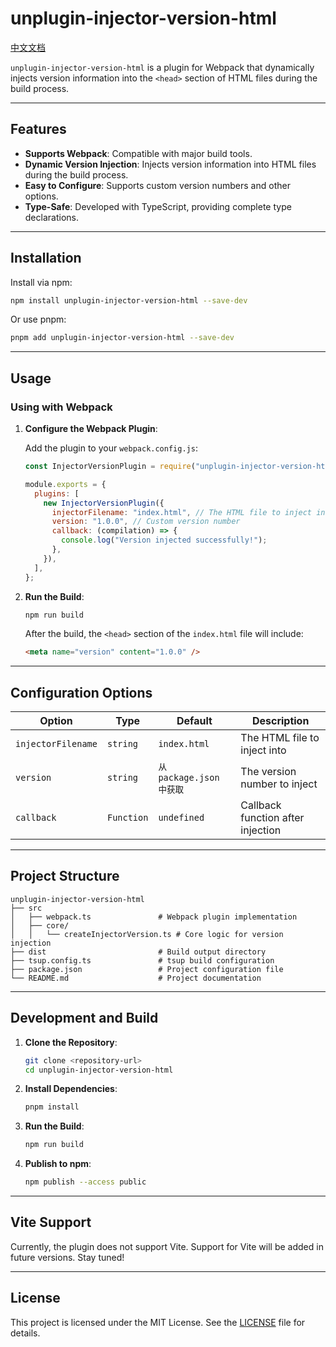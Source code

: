 # unplugin-injector-version-html

[中文文档](./README.md)

`unplugin-injector-version-html` is a plugin for Webpack that dynamically injects version information into the `<head>` section of HTML files during the build process.

---

## Features

- **Supports Webpack**: Compatible with major build tools.
- **Dynamic Version Injection**: Injects version information into HTML files during the build process.
- **Easy to Configure**: Supports custom version numbers and other options.
- **Type-Safe**: Developed with TypeScript, providing complete type declarations.

---

## Installation

Install via npm:

```bash
npm install unplugin-injector-version-html --save-dev
```

Or use pnpm:

```bash
pnpm add unplugin-injector-version-html --save-dev
```

---

## Usage

### Using with Webpack

1. **Configure the Webpack Plugin**:

   Add the plugin to your `webpack.config.js`:

   ```javascript
   const InjectorVersionPlugin = require("unplugin-injector-version-html/webpack");

   module.exports = {
     plugins: [
       new InjectorVersionPlugin({
         injectorFilename: "index.html", // The HTML file to inject into
         version: "1.0.0", // Custom version number
         callback: (compilation) => {
           console.log("Version injected successfully!");
         },
       }),
     ],
   };
   ```

2. **Run the Build**:

   ```bash
   npm run build
   ```

   After the build, the `<head>` section of the `index.html` file will include:

   ```html
   <meta name="version" content="1.0.0" />
   ```

---

## Configuration Options

| Option             | Type       | Default      | Description                       |
| ------------------ | ---------- | ------------ | --------------------------------- |
| `injectorFilename` | `string`   | `index.html` | The HTML file to inject into      |
| `version`          | `string`   | `从 package.json 中获取`      | The version number to inject      |
| `callback`         | `Function` | `undefined`  | Callback function after injection |

---

## Project Structure

```
unplugin-injector-version-html
├── src
│   ├── webpack.ts               # Webpack plugin implementation
│   ├── core/
│   │   └── createInjectorVersion.ts # Core logic for version injection
├── dist                         # Build output directory
├── tsup.config.ts               # tsup build configuration
├── package.json                 # Project configuration file
└── README.md                    # Project documentation
```

---

## Development and Build

1. **Clone the Repository**:

   ```bash
   git clone <repository-url>
   cd unplugin-injector-version-html
   ```

2. **Install Dependencies**:

   ```bash
   pnpm install
   ```

3. **Run the Build**:

   ```bash
   npm run build
   ```

4. **Publish to npm**:

   ```bash
   npm publish --access public
   ```

---

## Vite Support

Currently, the plugin does not support Vite. Support for Vite will be added in future versions. Stay tuned!

---

## License

This project is licensed under the MIT License. See the [LICENSE](./LICENSE) file for details.
